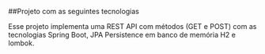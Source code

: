##Projeto com as seguintes tecnologias

Esse projeto implementa uma REST API com métodos (GET e POST) com as tecnologias Spring Boot, JPA Persistence em banco de memória H2 e lombok.
